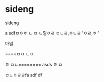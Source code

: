 sideng
======

sideng

a
sdfㅁㅇㅎ
ㄴ
ㅁ
ㄴ릴ㅇㄹ
ㅁㄴㄹ,ㅇㄴㄹ
'ㅇㄹ,ㅎ
'


마널


====ㅁㅇ
ㄴㅇ

ㄹ
ㅁㄴ========
asds
ㄹ
ㅁ


ㅁㄴㅇㄹㄹfa
sdf
df
